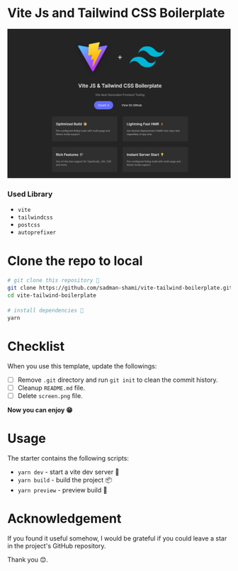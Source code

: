 # Vite Js and Tailwind CSS Boilerplate

![](screen.png)

### Used Library

- `vite`
- `tailwindcss`
- `postcss`
- `autoprefixer`

# Clone the repo to local

```sh
# git clone this repository 🦑
git clone https://github.com/sadman-shami/vite-tailwind-boilerplate.git
cd vite-tailwind-boilerplate

# install dependencies 🧶
yarn
```

# Checklist

When you use this template, update the followings:

- [ ] Remove `.git` directory and run `git init` to clean the commit history.
- [ ] Cleanup `README.md` file.
- [ ] Delete `screen.png` file.

**Now you can enjoy 😁**

# Usage

The starter contains the following scripts:

- `yarn dev` - start a vite dev server 🚀
- `yarn build` - build the project 📦
- `yarn preview` - preview build 🎉

# Acknowledgement

If you found it useful somehow, I would be grateful if you could leave a star in the project's GitHub repository.

Thank you 😊.
